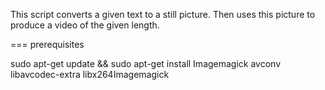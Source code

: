 This script converts a given text to a still picture. Then uses this picture to produce a video of the given length.

=== prerequisites

sudo apt-get update && sudo apt-get install Imagemagick avconv libavcodec-extra libx264Imagemagick

